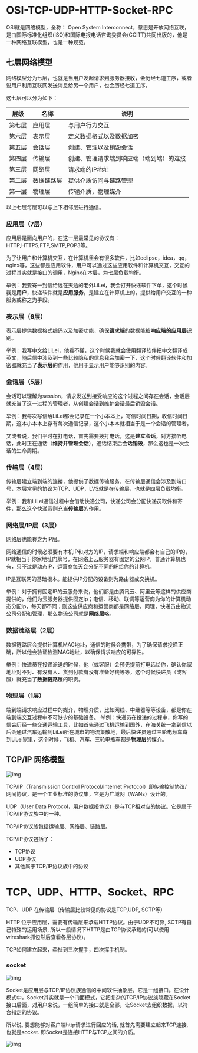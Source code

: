 # OSI-TCP-UDP-HTTP-Socket-RPC

OSI就是网络模型，全称： Open System Interconnect，意思是开放网络互联，是由国际标准化组织(ISO)和国际电报电话咨询委员会(CCITT)共同出版的，他是一种网络互联模型，也是一种规范。





## 七层网络模型



网络模型分为七层，也就是当用户发起请求到服务器接收，会历经七道工序，或者说用户利用互联网发送消息给另一个用户，也会历经七道工序。

这七层可以分为如下：

| 层级   | 名称       | 说明                                     |
| ------ | ---------- | ---------------------------------------- |
| 第七层 | 应用层     | 与用户行为交互                           |
| 第六层 | 表示层     | 定义数据格式以及数据加密                 |
| 第五层 | 会话层     | 创建、管理以及销毁会话                   |
| 第四层 | 传输层     | 创建、管理请求端到响应端（端到端）的连接 |
| 第三层 | 网络层     | 请求端的IP地址                           |
| 第二层 | 数据链路层 | 提供介质访问与链路管理                   |
| 第一层 | 物理层     | 传输介质，物理媒介                       |

以上七层每层可以与上下相邻层进行通信。



### 应用层（7层）

应用层是面向用户的，在这一层最常见的协议有：HTTP,HTTPS,FTP,SMTP,POP3等。

为了让用户和计算机交互，在计算机里会有很多软件，比如eclipse，idea，qq，nginx等，这些都是应用软件，用户可以通过这些应用软件和计算机交互，交互的过程其实就是接口的调用，Nginx在本层，为七层负载均衡。

举例：我要寄一封信给远在天边的老外LiLei，我会打开快递软件下单，这个时候我是**用户**，快递软件就是**应用服务**，是建立在计算机上的，提供给用户交互的一种服务或称之为手段。



### 表示层（6层）

表示层提供数据格式编码以及加密功能，确保**请求端**的数据能被**响应端的应用层**识别。


举例：我写中文给LiLei，他看不懂，这个时候我就会使用翻译软件把中文翻译成英文，随后信中涉及到一些比较隐私的信息我会加密一下，这个时候翻译软件和加密器就充当了**表示层**的作用，他用于显示用户能够识别的内容。



### 会话层（5层）

会话可以理解为session，请求发送到接受响应的这个过程之间存在会话，会话层就充当了这一过程的管理者，从创建会话到维护会话最后销毁会话。

举例：我每次写信给LiLei都会记录在一个小本本上，寄信时间日期，收信时间日期，这本小本本上存有每次通信记录，这个小本本就相当于是一个会话的管理者。

又或者说，我们平时在打电话，首先需要拨打电话，这是**建立会话**，对方接听电话，此时正在通话（**维持并管理会话**），通话结束后**会话销毁**，那么这也是一次会话的生命周期。



### 传输层（4层）

传输层建立端到端的连接，他提供了数据传输服务，在传输层通信会涉及到端口号，本层常见的协议为TCP、UDP，LVS就是在传输层，也就是四层负载均衡。

举例：我和LiLei通信过程中会借助快递公司，快递公司会分配快递员取件和寄件，那么这个快递员则充当**传输层**的作用。

### 网络层/IP层（3层）

网络层也能称之为IP层。

网络通信的时候必须要有本机IP和对方的IP，请求端和响应端都会有自己的IP的，IP就相当于你家地址门牌号，在网络上云服务器有固定的公网IP，普通计算机也有，只不过是动态IP，运营商每天会分配不同的IP给你的计算机。

IP是互联网的基础根本。能提供IP分配的设备则为路由器或交换机。

举例：对于拥有固定IP的云服务来说，他们都是由腾讯云、阿里云等这样的供应商提供的，他们为云服务器提供固定ip；电信、移动、联调等运营商为你的计算机动态分配ip，每天都不同；则这些供应商和运营商都是网络层。同理，快递员由物流公司分配和管理，那么物流公司就是**网络层**咯。



### 数据链路层（2层）

数据链路层会提供计算机MAC地址，通信的时候会携带，为了确保请求投递正确，所以他会验证检测MAC地址，以确保请求响应的可靠性。

举例：快递员在投递派送的时候，他（或客服）会预先提前打电话给你，确认你家地址对不对、有没有人、货到付款有没有准备好钱等等，这个时候快递员（或客服）就充当了**数据链路层**的职责。



### 物理层（1层）

端到端请求响应过程中的媒介，物理介质，比如网线、中继器等等设备，都是你在端到端交互过程中不可缺少的基础设备。
举例：快递员在投递的过程中，你写的信会历经一些交通运输工具，比如首先通过飞机运输到国外，在海关统一拿到信以后会通过汽车运输到LiLei所在城市的物流集散地，最后快递员通过三轮电频车寄到LiLei家里，这个时候，飞机、汽车、三轮电瓶车都是**物理层**的媒介。



## TCP/IP 网络模型

 ![img](assets/20190718154451958.png)

TCP/IP（Transmission Control Protocol/Internet Protocol）即传输控制协议/网间协议，是一个工业标准的协议集，它是为广域网（WANs）设计的。

UDP（User Data Protocol，用户数据报协议）是与TCP相对应的协议。它是属于TCP/IP协议族中的一种。

TCP/IP协议族包括运输层、网络层、链路层。

TCP/IP协议包括了：

- TCP协议
- UDP协议
- 其他属于TCP/IP协议族中的协议







# TCP、UDP、HTTP、Socket、RPC

TCP、UDP 在传输层（传输层比较常见的协议是TCP,UDP, SCTP等）

HTTP 位于应用层，需要有传输层来承载HTTP协议。由于UDP不可靠, SCTP有自己特殊的运用场景, 所以一般情况下HTTP是由TCP协议承载的(可以使用wireshark抓包然后查看各层协议)。

TCP如何建立起来，牵扯到三次握手，四次挥手机制。

### socket

![img](assets/20190718154523875.png)

Socket是应用层与TCP/IP协议族通信的中间软件抽象层，它是一组接口。在设计模式中，Socket其实就是一个门面模式，它把复杂的TCP/IP协议族隐藏在Socket接口后面，对用户来说，一组简单的接口就是全部，让Socket去组织数据，以符合指定的协议。

所以说, 要想能够对客户端http请求进行回应的话, 就首先需要建立起来TCP连接, 也就是socket. 即Socket是连接HTTP与TCP之间的介质。

![img](assets/2.png)
